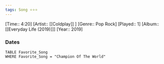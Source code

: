 ```yaml
---
tags: Song ⭐⭐⭐ 
---
```

[Time:: 4:20]
[Artist:: [[Coldplay]] ]
[Genre:: Pop Rock]
[Played:: 1]
[Album:: [[Everyday Life (2019)]]]
[Year:: 2019]
### Dates
````dataview
TABLE Favorite_Song
WHERE Favorite_Song = "Champion Of The World"
````